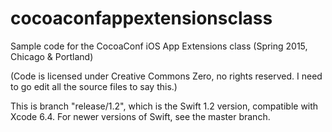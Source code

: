 # cocoaconfappextensionsclass
Sample code for the CocoaConf iOS App Extensions class (Spring 2015, Chicago & Portland)

(Code is licensed under Creative Commons Zero, no rights reserved. I need to go edit all the source files to say this.)

This is branch "release/1.2", which is the Swift 1.2 version, compatible with Xcode 6.4. For newer versions of Swift, see the master branch.
